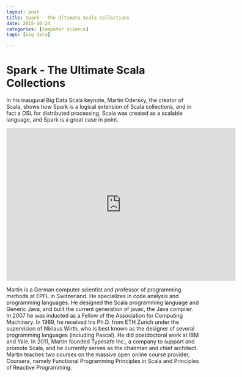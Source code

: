 ```yaml
---
layout: post
title: Spark - The Ultimate Scala Collections 
date: 2015-10-24
categories: [computer science]
tags: [big data]

---
```


# Spark - The Ultimate Scala Collections

In his inaugural Big Data Scala keynote, Martin Odersky, the creator of Scala, shows how Spark is a logical extension of Scala collections, and in fact a DSL for distributed processing. Scala was created as a scalable language, and Spark is a great case in point.

<iframe width="600" height="400" src="https://www.youtube.com/embed/NW5h8d_ZyOs" frameborder="0" allowfullscreen></iframe>

Martin is a German computer scientist and professor of programming methods at EPFL in Switzerland. He specializes in code analysis and programming languages. He designed the Scala programming language and Generic Java, and built the current generation of javac, the Java compiler. In 2007 he was inducted as a Fellow of the Association for Computing Machinery. In 1989, he received his Ph.D. from ETH Zurich under the supervision of Niklaus Wirth, who is best known as the designer of several programming languages (including Pascal). He did postdoctoral work at IBM and Yale. In 2011, Martin founded Typesafe Inc., a company to support and promote Scala, and he currently serves as the chairman and chief architect. Martin teaches two courses on the massive open online course provider, Coursera, namely Functional Programming Principles in Scala and Principles of Reactive Programming.
